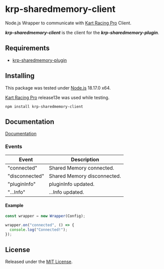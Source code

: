 # krp-sharedmemory-client

Node.js Wrapper to communicate with [Kart Racing Pro](https://www.kartracing-pro.com/) Client.

**_krp-sharedmemory-client_** is the client for the **_krp-sharedmemory-plugin_**.

## Requirements

- [krp-sharedmemory-plugin](https://github.com/FynniX/krp-sharedmemory-plugin)

## Installing

This package was tested under [Node.js](https://nodejs.org/) 18.17.0 x64.

[Kart Racing Pro](https://www.kartracing-pro.com/) release13e was used while testing.

`npm install krp-sharedmemory-client`

## Documentation

[Documentation](https://github.com/FynniX/krp-sharedmemory-client/docs/)

### Events

| Event          | Description                 |
| -------------- | --------------------------- |
| "connected"    | Shared Memory connected.    |
| "disconnected" | Shared Memory disconnected. |
| "pluginInfo"   | pluginInfo updated.         |
| "...Info"      | ...Info updated.            |

#### Example

```js
const wrapper = new Wrapper(Config);

wrapper.on("connected", () => {
  console.log("Connected!");
});
```

## License

Released under the [MIT License](https://github.com/FynniX/krp-sharedmemory-client/blob/main/License).
